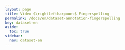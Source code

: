 ```yaml
---
layout: page
title: Video $\rightleftharpoons$ Fingerspelling
permalink: /docs/en/dataset-annotation-fingerspelling
key: dataset-en
aside:
  toc: true
sidebar:
  nav: dataset-en
---
```


<head>
    <style>
        .container {
            display: flex;
            justify-content: space-between; Creates space around items
        }

        .image-with-caption {
            width: 110%;
            margin: auto;
        }

        .image-with-caption img {
            width: 100%;
            height: auto;
        }

        .image-with-caption figcaption {
            text-align: center;
        }
    </style>
</head>


<figure class="image-with-caption">
    <img src="../assets/images/FS_ABC.gif">
</figure>


<figure class="image-with-caption">
    <img src="../assets/images/FS_SP.gif">
</figure>
